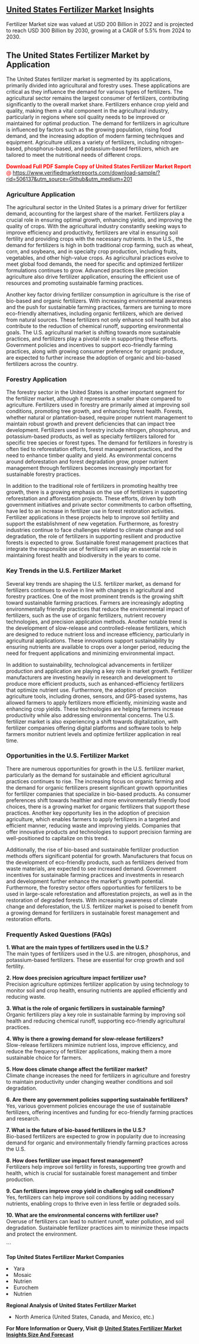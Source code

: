 <h2><a href="https://www.verifiedmarketreports.com/download-sample/?rid=506137&amp;utm_source=Github&amp;utm_medium=201" target="_blank">United States Fertilizer Market</a> Insights</h2><p>Fertilizer Market size was valued at USD 200 Billion in 2022 and is projected to reach USD 300 Billion by 2030, growing at a CAGR of 5.5% from 2024 to 2030.</p><p><h2>The United States Fertilizer Market by Application</h2><p>The United States fertilizer market is segmented by its applications, primarily divided into agricultural and forestry uses. These applications are critical as they influence the demand for various types of fertilizers. The agricultural sector remains the largest consumer of fertilizers, contributing significantly to the overall market share. Fertilizers enhance crop yield and quality, making them a vital component in the agricultural industry, particularly in regions where soil quality needs to be improved or maintained for optimal production. The demand for fertilizers in agriculture is influenced by factors such as the growing population, rising food demand, and the increasing adoption of modern farming techniques and equipment. Agriculture utilizes a variety of fertilizers, including nitrogen-based, phosphorus-based, and potassium-based fertilizers, which are tailored to meet the nutritional needs of different crops. <p><span class=""><span style="color: #ff0000;"><strong>Download Full PDF Sample Copy of United States Fertilizer Market Report</strong> @ </span><a href="https://www.verifiedmarketreports.com/download-sample/?rid=506137&amp;utm_source=Github&amp;utm_medium=201" target="_blank">https://www.verifiedmarketreports.com/download-sample/?rid=506137&amp;utm_source=Github&amp;utm_medium=201</a></span></p></p><h3>Agriculture Application</h3><p>The agricultural sector in the United States is a primary driver for fertilizer demand, accounting for the largest share of the market. Fertilizers play a crucial role in ensuring optimal growth, enhancing yields, and improving the quality of crops. With the agricultural industry constantly seeking ways to improve efficiency and productivity, fertilizers are vital in ensuring soil fertility and providing crops with the necessary nutrients. In the U.S., the demand for fertilizers is high in both traditional crop farming, such as wheat, corn, and soybeans, and in specialty crop production, including fruits, vegetables, and other high-value crops. As agricultural practices evolve to meet global food demands, the need for specific and optimized fertilizer formulations continues to grow. Advanced practices like precision agriculture also drive fertilizer application, ensuring the efficient use of resources and promoting sustainable farming practices.</p><p>Another key factor driving fertilizer consumption in agriculture is the rise of bio-based and organic fertilizers. With increasing environmental awareness and the push for sustainable farming practices, farmers are turning to more eco-friendly alternatives, including organic fertilizers, which are derived from natural sources. These fertilizers not only enhance soil health but also contribute to the reduction of chemical runoff, supporting environmental goals. The U.S. agricultural market is shifting towards more sustainable practices, and fertilizers play a pivotal role in supporting these efforts. Government policies and incentives to support eco-friendly farming practices, along with growing consumer preference for organic produce, are expected to further increase the adoption of organic and bio-based fertilizers across the country.</p><h3>Forestry Application</h3><p>The forestry sector in the United States is another important segment for the fertilizer market, although it represents a smaller share compared to agriculture. Fertilizers used in forestry are primarily aimed at improving soil conditions, promoting tree growth, and enhancing forest health. Forests, whether natural or plantation-based, require proper nutrient management to maintain robust growth and prevent deficiencies that can impact tree development. Fertilizers used in forestry include nitrogen, phosphorus, and potassium-based products, as well as specialty fertilizers tailored for specific tree species or forest types. The demand for fertilizers in forestry is often tied to reforestation efforts, forest management practices, and the need to enhance timber quality and yield. As environmental concerns around deforestation and forest degradation grow, proper nutrient management through fertilizers becomes increasingly important for sustainable forestry practices.</p><p>In addition to the traditional role of fertilizers in promoting healthy tree growth, there is a growing emphasis on the use of fertilizers in supporting reforestation and afforestation projects. These efforts, driven by both government initiatives and private sector commitments to carbon offsetting, have led to an increase in fertilizer use in forest restoration activities. Fertilizer applications in these projects help to improve soil fertility and support the establishment of new vegetation. Furthermore, as forestry industries continue to face challenges related to climate change and soil degradation, the role of fertilizers in supporting resilient and productive forests is expected to grow. Sustainable forest management practices that integrate the responsible use of fertilizers will play an essential role in maintaining forest health and biodiversity in the years to come.</p><h3>Key Trends in the U.S. Fertilizer Market</h3><p>Several key trends are shaping the U.S. fertilizer market, as demand for fertilizers continues to evolve in line with changes in agricultural and forestry practices. One of the most prominent trends is the growing shift toward sustainable farming practices. Farmers are increasingly adopting environmentally friendly practices that reduce the environmental impact of fertilizers, such as the use of organic fertilizers, nutrient recovery technologies, and precision application methods. Another notable trend is the development of slow-release and controlled-release fertilizers, which are designed to reduce nutrient loss and increase efficiency, particularly in agricultural applications. These innovations support sustainability by ensuring nutrients are available to crops over a longer period, reducing the need for frequent applications and minimizing environmental impact.</p><p>In addition to sustainability, technological advancements in fertilizer production and application are playing a key role in market growth. Fertilizer manufacturers are investing heavily in research and development to produce more efficient products, such as enhanced-efficiency fertilizers that optimize nutrient use. Furthermore, the adoption of precision agriculture tools, including drones, sensors, and GPS-based systems, has allowed farmers to apply fertilizers more efficiently, minimizing waste and enhancing crop yields. These technologies are helping farmers increase productivity while also addressing environmental concerns. The U.S. fertilizer market is also experiencing a shift towards digitalization, with fertilizer companies offering digital platforms and software tools to help farmers monitor nutrient levels and optimize fertilizer application in real time.</p><h3>Opportunities in the U.S. Fertilizer Market</h3><p>There are numerous opportunities for growth in the U.S. fertilizer market, particularly as the demand for sustainable and efficient agricultural practices continues to rise. The increasing focus on organic farming and the demand for organic fertilizers present significant growth opportunities for fertilizer companies that specialize in bio-based products. As consumer preferences shift towards healthier and more environmentally friendly food choices, there is a growing market for organic fertilizers that support these practices. Another key opportunity lies in the adoption of precision agriculture, which enables farmers to apply fertilizers in a targeted and efficient manner, reducing waste and improving yields. Companies that offer innovative products and technologies to support precision farming are well-positioned to capitalize on this trend.</p><p>Additionally, the rise of bio-based and sustainable fertilizer production methods offers significant potential for growth. Manufacturers that focus on the development of eco-friendly products, such as fertilizers derived from waste materials, are expected to see increased demand. Government incentives for sustainable farming practices and investments in research and development further enhance the market's growth potential. Furthermore, the forestry sector offers opportunities for fertilizers to be used in large-scale reforestation and afforestation projects, as well as in the restoration of degraded forests. With increasing awareness of climate change and deforestation, the U.S. fertilizer market is poised to benefit from a growing demand for fertilizers in sustainable forest management and restoration efforts.</p><h3>Frequently Asked Questions (FAQs)</h3><p><strong>1. What are the main types of fertilizers used in the U.S.?</strong><br> The main types of fertilizers used in the U.S. are nitrogen, phosphorus, and potassium-based fertilizers. These are essential for crop growth and soil fertility.</p><p><strong>2. How does precision agriculture impact fertilizer use?</strong><br> Precision agriculture optimizes fertilizer application by using technology to monitor soil and crop health, ensuring nutrients are applied efficiently and reducing waste.</p><p><strong>3. What is the role of organic fertilizers in sustainable farming?</strong><br> Organic fertilizers play a key role in sustainable farming by improving soil health and reducing chemical runoff, supporting eco-friendly agricultural practices.</p><p><strong>4. Why is there a growing demand for slow-release fertilizers?</strong><br> Slow-release fertilizers minimize nutrient loss, improve efficiency, and reduce the frequency of fertilizer applications, making them a more sustainable choice for farmers.</p><p><strong>5. How does climate change affect the fertilizer market?</strong><br> Climate change increases the need for fertilizers in agriculture and forestry to maintain productivity under changing weather conditions and soil degradation.</p><p><strong>6. Are there any government policies supporting sustainable fertilizers?</strong><br> Yes, various government policies encourage the use of sustainable fertilizers, offering incentives and funding for eco-friendly farming practices and research.</p><p><strong>7. What is the future of bio-based fertilizers in the U.S.?</strong><br> Bio-based fertilizers are expected to grow in popularity due to increasing demand for organic and environmentally friendly farming practices across the U.S.</p><p><strong>8. How does fertilizer use impact forest management?</strong><br> Fertilizers help improve soil fertility in forests, supporting tree growth and health, which is crucial for sustainable forest management and timber production.</p><p><strong>9. Can fertilizers improve crop yield in challenging soil conditions?</strong><br> Yes, fertilizers can help improve soil conditions by adding necessary nutrients, enabling crops to thrive even in less fertile or degraded soils.</p><p><strong>10. What are the environmental concerns with fertilizer use?</strong><br> Overuse of fertilizers can lead to nutrient runoff, water pollution, and soil degradation. Sustainable fertilizer practices aim to minimize these impacts and protect the environment.</p>```</p><p><strong>Top United States Fertilizer Market Companies</strong></p><div data-test-id=""><p><li>Yara</li><li> Mosaic</li><li> Nutrien</li><li> Eurochem</li><li> Nutrien</li></p><div><strong>Regional Analysis of&nbsp;United States Fertilizer Market</strong></div><ul><li dir="ltr"><p dir="ltr">North America&nbsp;(United States, Canada, and Mexico, etc.)</p></li></ul><p><strong>For More Information or Query, Visit @&nbsp;</strong><strong><a href="https://www.verifiedmarketreports.com/product/fertilizer-market-size-and-forecast/?utm_source=Github&amp;utm_medium=201" target="_blank">United States Fertilizer Market Insights Size And Forecast</a></strong></p></div>
